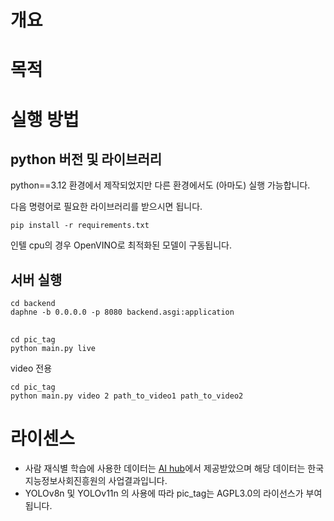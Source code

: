 


# 개요

# 목적

# 실행 방법


## python 버전 및 라이브러리
python==3.12 환경에서 제작되었지만 다른 환경에서도 (아마도) 실행 가능합니다.

다음 명령어로 필요한 라이브러리를 받으시면 됩니다.
```
pip install -r requirements.txt
```

인텔 cpu의 경우 OpenVINO로 최적화된 모델이 구동됩니다.


## 서버 실행

```
cd backend
daphne -b 0.0.0.0 -p 8080 backend.asgi:application
```

##
```
cd pic_tag
python main.py live
```

video 전용
```
cd pic_tag
python main.py video 2 path_to_video1 path_to_video2
```




# 라이센스

 - 사람 재식별 학습에 사용한 데이터는 [AI hub](https://aihub.or.kr/)에서 제공받았으며 해당 데이터는 한국지능정보사회진흥원의 사업결과입니다.
 - YOLOv8n 및 YOLOv11n 의 사용에 따라 pic_tag는 AGPL3.0의 라이선스가 부여됩니다.